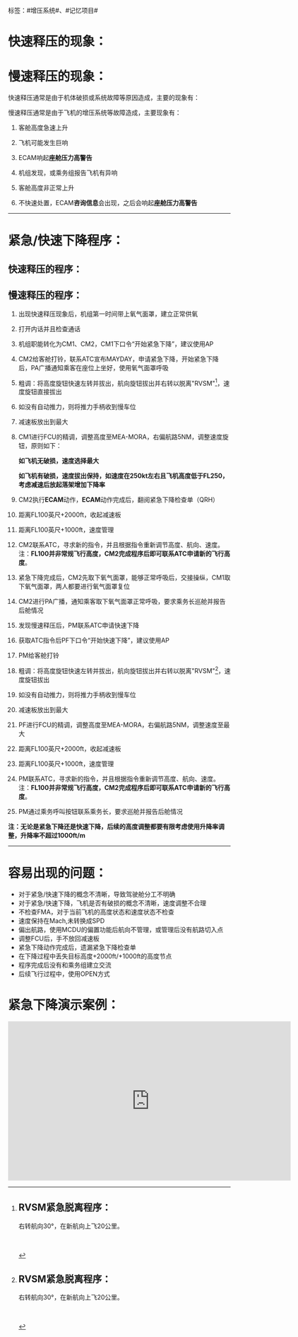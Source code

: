 标签：#增压系统#、#记忆项目#


# **快速释压的现象：**

# **慢速释压的现象：**

快速释压通常是由于机体破损或系统故障等原因造成，主要的现象有：

慢速释压通常是由于飞机的增压系统等故障造成，主要现象有：

1. 客舱高度急速上升
2. 飞机可能发生巨响
3. ECAM响起**座舱压力高警告**

1. 机组发现，或乘务组报告飞机有异响
2. 客舱高度非正常上升
3. 不快速处置，ECAM**咨询信息**会出现，之后会响起**座舱压力高警告**

---

# **紧急/快速下降程序：**

## **快速释压的程序：**

## **慢速释压的程序：**

1. 出现快速释压现象后，机组第一时间带上氧气面罩，建立正常供氧
2. 打开内话并且检查通话
3. 机组职能转化为CM1、CM2，CM1下口令“开始紧急下降”，建议使用AP
4. CM2给客舱打铃，联系ATC宣布MAYDAY，申请紧急下降，开始紧急下降后，PA广播通知乘客在座位上坐好，使用氧气面罩呼吸
5. 粗调：将高度旋钮快速左转并拔出，航向旋钮拔出并右转以脱离"RVSM"[^1]，速度旋钮直接拔出
6. 如没有自动推力，则将推力手柄收到慢车位
7. 减速板放出到最大
8. CM1进行FCU的精调，调整高度至MEA-MORA，右偏航路5NM，调整速度旋钮，原则如下：

    **如飞机无破损，速度选择最大**

    **如飞机有破损，速度拔出保持，如速度在250kt左右且飞机高度低于FL250，考虑减速后放起落架增加下降率**
9. CM2执行**ECAM**动作，**ECAM**动作完成后，翻阅紧急下降检查单（QRH）
10. 距离FL100英尺+2000ft，收起减速板
11. 距离FL100英尺+1000ft，速度管理
12. CM2联系ATC，寻求新的指令，并且根据指令重新调节高度、航向、速度。注：**FL100并非常规飞行高度，CM2完成程序后即可联系ATC申请新的飞行高度**。
13. 紧急下降完成后，CM2先取下氧气面罩，能够正常呼吸后，交接操纵，CM1取下氧气面罩，两人都要进行氧气面罩复位
14. CM2进行PA广播，通知乘客取下氧气面罩正常呼吸，要求乘务长巡舱并报告后舱情况

1. 发现慢速释压后，PM联系ATC申请快速下降
2. 获取ATC指令后PF下口令“开始快速下降”，建议使用AP
3. PM给客舱打铃
4. 粗调：将高度旋钮快速左转并拔出，航向旋钮拔出并右转以脱离"RVSM"[^1]，速度旋钮拔出
5. 如没有自动推力，则将推力手柄收到慢车位
6. 减速板放出到最大
7. PF进行FCU的精调，调整高度至MEA-MORA，右偏航路5NM，调整速度至最大
8. 距离FL100英尺+2000ft，收起减速板
9. 距离FL100英尺+1000ft，速度管理
10. PM联系ATC，寻求新的指令，并且根据指令重新调节高度、航向、速度。注：**FL100并非常规飞行高度，CM2完成程序后即可联系ATC申请新的飞行高度**。
11. PM通过乘务呼叫按钮联系乘务长，要求巡舱并报告后舱情况

**注：无论是紧急下降还是快速下降，后续的高度调整都要有限考虑使用升降率调整，升降率不超过1000ft/m**

---

# **容易出现的问题：**

* 对于紧急/快速下降的概念不清晰，导致驾驶舱分工不明确
* 对于紧急/快速下降，飞机是否有破损的概念不清晰，速度调整不合理
* 不检查FMA，对于当前飞机的高度状态和速度状态不检查
* 速度保持在Mach,未转换成SPD
* 偏出航路，使用MCDU的偏置功能后航向不管理，或管理后没有航路切入点
* 调整FCU后，手不放回减速板
* 紧急下降动作完成后，遗漏紧急下降检查单
* 在下降过程中丢失目标高度+2000ft/+1000ft的高度节点
* 程序完成后没有和乘务组建立交流
* 后续飞行过程中，使用OPEN方式

# 紧急下降演示案例：

<iframe src="https://player.bilibili.com/player.html?bvid=BV1Bh411p7QW&amp;page=1&amp;high_quality=1&amp;as_wide=1&amp;allowfullscreen=true" data-src="//player.bilibili.com/player.html?aid=632986925&amp;bvid=BV16b4y127YE&amp;cid=408435151&amp;page=1" scrolling="no" border="0" frameborder="no" framespacing="0" allowfullscreen="true" sandbox="allow-top-navigation-by-user-activation allow-same-origin allow-forms allow-scripts allow-popups" style="height: 360px; width: 640px;"></iframe>


[^1]: # RVSM紧急脱离程序：

    右转航向30°，在新航向上飞20公里。

    <br />

    <br />
